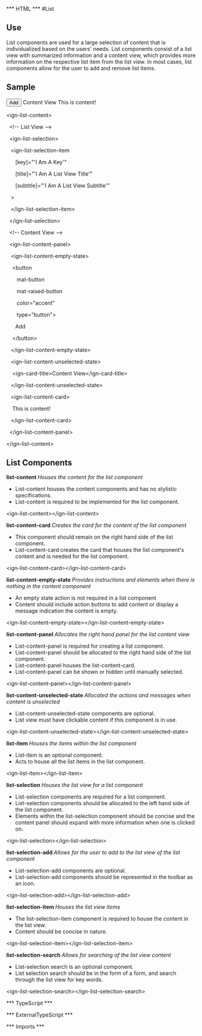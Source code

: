*** HTML ***
#List

## Use

List components are used for a large selection of content that is individualized based on the users' needs. List
    components consist of a list view with summarized information and a content view, which provides more information on the respective
    list item from the list view. In most cases, list components allow for the user to add and remove list items. 

## Sample

<mat-tab-group>
    <mat-tab label="Component Sample">
        <div class="tab-height">
            <ign-list-content>
                <!-- List View  -->
                <ign-list-selection>
                    <ign-list-selection-item
                            [key]="'I Am A Key'"
                            [title]="'I Am A List View Title'"
                            [subtitle]="'I Am A List View Subtitle'"
                    >
                    </ign-list-selection-item>
                </ign-list-selection>
                <!-- Content View -->
                <ign-list-content-panel>
                    <ign-list-content-empty-state>
                        <button
                                mat-button
                                mat-raised-button
                                color="accent"
                                type="button">
                            Add
                        </button>
                    </ign-list-content-empty-state>
                    <ign-list-content-unselected-state>
                        <ign-card-title>Content View</ign-card-title>
                    </ign-list-content-unselected-state>
                    <ign-list-content-card>
                        This is content!
                    </ign-list-content-card>
                </ign-list-content-panel>
            </ign-list-content>
        </div></mat-tab>
    <mat-tab label="HTML"><div class="tab-height">
        <p> &lt;ign-list-content&gt;</p>
        <p>   &nbsp; &lt;!-- List View  --&gt; </p>
        <p>    &nbsp; &lt;ign-list-selection&gt; </p>
        <p>    &nbsp;&nbsp;  &lt;ign-list-selection-item </p>
        <p>    &nbsp;&nbsp;&nbsp;&nbsp;&nbsp; [key]="'I Am A Key'" </p>
        <p>    &nbsp;&nbsp;&nbsp;&nbsp;&nbsp; [title]="'I Am A List View Title'" </p>
        <p>    &nbsp;&nbsp;&nbsp;&nbsp;&nbsp; [subtitle]="'I Am A List View Subtitle'" </p>
        <p>    &nbsp;&nbsp;  &gt; </p>
        <p>    &nbsp;&nbsp;  &lt;/ign-list-selection-item&gt; </p>
        <p>    &nbsp; &lt;/ign-list-selection&gt; </p>
        <p>    &nbsp; &lt;!-- Content View --&gt; </p>
        <p>    &nbsp; &lt;ign-list-content-panel&gt; </p>
        <p>    &nbsp;&nbsp;  &lt;ign-list-content-empty-state&gt; </p>
        <p>   &nbsp;&nbsp;&nbsp;&nbsp;&lt;button </p>
        <p>   &nbsp;&nbsp;&nbsp;&nbsp;&nbsp;&nbsp;  mat-button </p>
        <p>   &nbsp;&nbsp;&nbsp;&nbsp;&nbsp;&nbsp;  mat-raised-button </p>
        <p>   &nbsp;&nbsp;&nbsp;&nbsp;&nbsp;&nbsp;  color="accent" </p>
        <p>   &nbsp;&nbsp;&nbsp;&nbsp;&nbsp;&nbsp;  type="button"&gt; </p>
        <p>   &nbsp;&nbsp;&nbsp;&nbsp;&nbsp; Add </p>
        <p>   &nbsp;&nbsp;&nbsp;&nbsp;&lt;/button&gt; </p>
        <p>   &nbsp;&nbsp;  &lt;/ign-list-content-empty-state&gt; </p>
        <p>   &nbsp;&nbsp;  &lt;ign-list-content-unselected-state&gt; </p>
        <p>   &nbsp;&nbsp;&nbsp;&nbsp;&lt;ign-card-title&gt;Content View&lt;/ign-card-title&gt; </p>
        <p>   &nbsp;&nbsp;  &lt;/ign-list-content-unselected-state&gt; </p>
        <p>   &nbsp;&nbsp;  &lt;ign-list-content-card&gt;</p>
        <p>   &nbsp;&nbsp;&nbsp;&nbsp;This is content! </p>
        <p>   &nbsp;&nbsp;  &lt;/ign-list-content-card&gt; </p>
        <p>  &nbsp; &lt;/ign-list-content-panel&gt; </p>
        <p>   &lt;/ign-list-content&gt;
    </div></mat-tab>
</mat-tab-group>

## List Components

<mat-accordion id = "accordion">
    <mat-expansion-panel>
        <mat-expansion-panel-header>
            <mat-panel-title><b>
                list-content
            </b></mat-panel-title>
            <mat-panel-description><i>Houses the content for the list component</i></mat-panel-description>
        </mat-expansion-panel-header>
        <mat-tab-group>
            <mat-tab label="Component Styling"><div class="tab-height">
                <ul>
                    <li>List-content houses the content components and has no stylistic specifications.</li>
                    <li>List-content is required to be implemented for the list component.</li>
                </ul>
            </div></mat-tab>
            <mat-tab label="HTML"><div class="tab-height">
                <p>&lt;ign-list-content&gt;&lt;/ign-list-content&gt;</p>
            </div></mat-tab>
        </mat-tab-group>
    </mat-expansion-panel>
    <mat-expansion-panel>
        <mat-expansion-panel-header>
            <mat-panel-title><b>
                list-content-card
            </b></mat-panel-title>
            <mat-panel-description><i>Creates the card for the content of the list component</i></mat-panel-description>
        </mat-expansion-panel-header>
        <mat-tab-group>
            <mat-tab label="Component Styling"><div class="tab-height">
                <ul>
                    <li>This component should remain on the right hand side of the list component.</li>
                    <li>List-content-card creates the card that houses the list component's content and is needed
                        for the list component.</li>
                </ul>
            </div></mat-tab>
            <mat-tab label="HTML"><div class="tab-height">
                <p>&lt;ign-list-content-card&gt;&lt;/ign-list-content-card&gt;</p>
            </div></mat-tab>
        </mat-tab-group>
    </mat-expansion-panel>
    <mat-expansion-panel>
        <mat-expansion-panel-header>
            <mat-panel-title><b>
                list-content-empty-state
            </b></mat-panel-title>
            <mat-panel-description><i>Provides instructions and elements when there is nothing in the content component
            </i></mat-panel-description>
        </mat-expansion-panel-header>
        <mat-tab-group>
            <mat-tab label="Component Styling"><div class="tab-height">
                <ul>
                    <li>An empty state action is not required in a list component</li>
                    <li>Content should include action buttons to add content or display a message indication the content
                        is empty.</li>
                </ul>
            </div></mat-tab>
            <mat-tab label="HTML"><div class="tab-height">
                <p>&lt;ign-list-content-empty-state&gt;&lt;/ign-list-content-empty-state&gt;</p>
            </div></mat-tab>
        </mat-tab-group>
    </mat-expansion-panel>
    <mat-expansion-panel>
        <mat-expansion-panel-header>
            <mat-panel-title><b>
                list-content-panel
            </b></mat-panel-title>
            <mat-panel-description><i>Allocates the right hand panel for the list content view</i></mat-panel-description>
        </mat-expansion-panel-header>
        <mat-tab-group>
            <mat-tab label="Component Styling"><div class="tab-height">
                <ul>
                    <li>List-content-panel is required for creating a list component.</li>
                    <li>List-content-panel should be allocated to the right hand side of the list component.</li>
                    <li>List-content-panel houses the list-content-card.</li>
                    <li>List-content-panel can be shown or hidden until manually selected.</li>
                </ul>
            </div></mat-tab>
            <mat-tab label="HTML"><div class="tab-height">
                <p>&lt;ign-list-content-panel&gt;&lt;/ign-list-content-panel&gt;</p>
            </div></mat-tab>
        </mat-tab-group>
    </mat-expansion-panel>
    <mat-expansion-panel>
        <mat-expansion-panel-header>
            <mat-panel-title><b>
                list-content-unselected-state
            </b></mat-panel-title>
            <mat-panel-description><i>Allocated the actions and messages when content is unselected</i></mat-panel-description>
        </mat-expansion-panel-header>
        <mat-tab-group>
            <mat-tab label="Component Styling"><div class="tab-height">
                <ul>
                    <li>List-content-unselected-state components are optional.</li>
                    <li>List view must have clickable content if this component is in use.</li>
                </ul>
            </div></mat-tab>
            <mat-tab label="HTML"><div class="tab-height">
                <p>&lt;ign-list-content-unselected-state&gt;&lt;/ign-list-content-unselected-state&gt;</p>
            </div></mat-tab>
        </mat-tab-group>
    </mat-expansion-panel>
    <mat-expansion-panel>
        <mat-expansion-panel-header>
            <mat-panel-title><b>
                list-item
            </b></mat-panel-title>
            <mat-panel-description><i>Houses the items within the list component</i></mat-panel-description>
        </mat-expansion-panel-header>
        <mat-tab-group>
            <mat-tab label="Component Styling"><div class="tab-height">
                <ul>
                    <li>List-item is an optional component.</li>
                    <li>Acts to house all the list items in the list component.</li>
                </ul>
            </div></mat-tab>
            <mat-tab label="HTML"><div class="tab-height">
                <p>&lt;ign-list-item&gt;&lt;/ign-list-item&gt;</p>
            </div></mat-tab>
        </mat-tab-group>
    </mat-expansion-panel>
    <mat-expansion-panel>
        <mat-expansion-panel-header>
            <mat-panel-title><b>
                list-selection
            </b></mat-panel-title>
            <mat-panel-description><i>Houses the list view for a list component</i></mat-panel-description>
        </mat-expansion-panel-header>
        <mat-tab-group>
            <mat-tab label="Component Styling"><div class="tab-height">
                <ul>
                    <li>List-selection components are required for a list component.</li>
                    <li>List-selection components should be allocated to the left hand side of the list component.</li>
                    <li>Elements within the list-selection component should be concise and the content panel should
                        expand with more information when one is clicked on.</li>
                </ul>
            </div></mat-tab>
            <mat-tab label="HTML"><div class="tab-height">
                <p>&lt;ign-list-selection&gt;&lt;/ign-list-selection&gt;</p>
            </div></mat-tab>
        </mat-tab-group>
    </mat-expansion-panel>
    <mat-expansion-panel>
        <mat-expansion-panel-header>
            <mat-panel-title><b>
                list-selection-add
            </b></mat-panel-title>
            <mat-panel-description><i>Allows for the user to add to the list view of the list component</i></mat-panel-description>
        </mat-expansion-panel-header>
        <mat-tab-group>
            <mat-tab label="Component Styling"><div class="tab-height">
                <ul>
                    <li>List-selection-add components are optional.</li>
                    <li>List-selection-add components should be represented in the toolbar as an icon.</li>
                </ul>
            </div></mat-tab>
            <mat-tab label="HTML"><div class="tab-height">
                <p>&lt;ign-list-selection-add&gt;&lt;/ign-list-selection-add&gt;</p>
            </div></mat-tab>
        </mat-tab-group>
    </mat-expansion-panel>
    <mat-expansion-panel>
        <mat-expansion-panel-header>
            <mat-panel-title><b>
                list-selection-item
            </b></mat-panel-title>
            <mat-panel-description><i>Houses the list view items</i></mat-panel-description>
        </mat-expansion-panel-header>
        <mat-tab-group>
            <mat-tab label="Component Styling"><div class="tab-height">
                <ul>
                    <li>The list-selection-item component is required to house the content in the list view.</li>
                    <li>Content should be concise in nature.</li>
                </ul>
            </div></mat-tab>
            <mat-tab label="HTML"><div class="tab-height">
                <p>&lt;ign-list-selection-item&gt;&lt;/ign-list-selection-item&gt;</p>
            </div></mat-tab>
        </mat-tab-group>
    </mat-expansion-panel>
    <mat-expansion-panel>
        <mat-expansion-panel-header>
            <mat-panel-title><b>
                list-selection-search
            </b></mat-panel-title>
            <mat-panel-description><i>Allows for searching of the list view content</i></mat-panel-description>
        </mat-expansion-panel-header>
        <mat-tab-group>
            <mat-tab label="Component Styling"><div class="tab-height">
                <ul>
                    <li>List-selection search is an optional component.</li>
                    <li>List selection search should be in the form of a form, and search through the list view for key
                        words.</li>
                </ul>
            </div></mat-tab>
            <mat-tab label="HTML"><div class="tab-height">
                <p>&lt;ign-list-selection-search&gt;&lt;/ign-list-selection-search&gt;</p>
            </div></mat-tab>
        </mat-tab-group>
    </mat-expansion-panel>
</mat-accordion>

*** TypeScript *** 

*** ExternalTypeScript ***

*** Imports ***